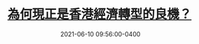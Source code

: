 ---
layout: post
title: <a href='https://www.master-insight.com/%e7%82%ba%e4%bd%95%e7%8f%be%e6%ad%a3%e6%98%af%e9%a6%99%e6%b8%af%e7%b6%93%e6%bf%9f%e8%bd%89%e5%9e%8b%e7%9a%84%e8%89%af%e6%a9%9f%ef%bc%9f/' target="_blank">為何現正是香港經濟轉型的良機？</a> 
date:  2021-06-10 09:56:00-0400
description: 
tags: HongKong
# categories: sample-posts
---